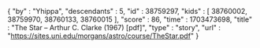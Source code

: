 {
  "by" : "Yhippa",
  "descendants" : 5,
  "id" : 38759297,
  "kids" : [ 38760002, 38759970, 38760133, 38760015 ],
  "score" : 86,
  "time" : 1703473698,
  "title" : "The Star – Arthur C. Clarke (1967) [pdf]",
  "type" : "story",
  "url" : "https://sites.uni.edu/morgans/astro/course/TheStar.pdf"
}
